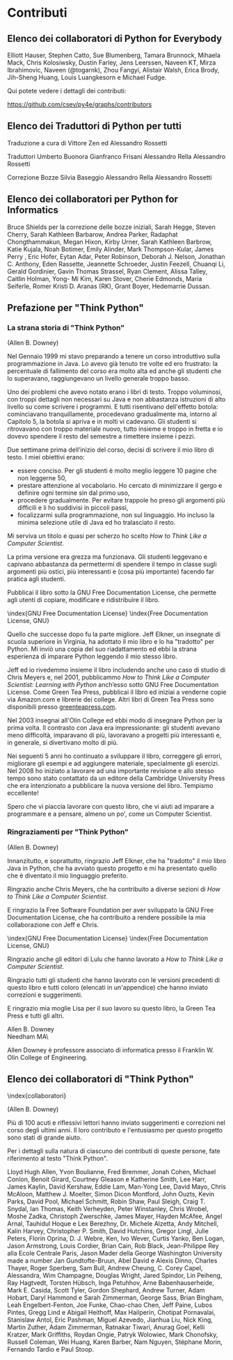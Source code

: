 ﻿

Contributi
=============

Elenco dei collaboratori di Python for Everybody 
-------------------------------------------

Elliott Hauser, Stephen Catto, Sue Blumenberg, Tamara Brunnock, Mihaela Mack, Chris Kolosiwsky, Dustin Farley, Jens Leerssen, Naveen KT, Mirza Ibrahimovic, Naveen (@togarnk), Zhou Fangyi, Alistair Walsh, Erica Brody, Jih-Sheng Huang, Louis Luangkesorn e Michael Fudge.

Qui potete vedere i dettagli dei contributi:

https://github.com/csev/py4e/graphs/contributors

Elenco dei Traduttori di Python per tutti 
-------------------------------------------

Traduzione a cura di Vittore Zen ed Alessandro Rossetti

Traduttori
Umberto Buonora
Gianfranco Frisani
Alessandro Rella
Alessandro Rossetti

Correzione Bozze
Silvia Baseggio
Alessandro Rella
Alessandro Rossetti

Elenco dei collaboratori per Python for Informatics 
-------------------------------------------

Bruce Shields per la correzione delle bozze iniziali, Sarah Hegge, Steven Cherry, Sarah Kathleen Barbarow, Andrea Parker, Radaphat Chongthammakun, Megan Hixon, Kirby Urner, Sarah Kathleen Barbrow, Katie Kujala, Noah Botimer, Emily Alinder, Mark Thompson-Kular, James Perry , Eric Hofer, Eytan Adar, Peter Robinson, Deborah J. Nelson, Jonathan C. Anthony, Eden Rassette, Jeannette Schroeder, Justin Feezell, Chuanqi Li, Gerald Gordinier, Gavin Thomas Strassel, Ryan Clement, Alissa Talley, Caitlin Holman, Yong- Mi Kim, Karen Stover, Cherie Edmonds, Maria Seiferle, Romer Kristi D. Aranas (RK), Grant Boyer, Hedemarrie Dussan.

Prefazione per "Think Python"
--------------------------

### La strana storia di "Think Python"

(Allen B. Downey)

Nel Gennaio 1999 mi stavo preparando a tenere un corso introduttivo sulla programmazione in Java. Lo avevo già tenuto tre volte ed ero frustrato:
la percentuale di fallimento del corso era molto alta ed anche gli studenti che lo superavano, raggiungevano un livello generale troppo basso.

Uno dei problemi che avevo notato erano i libri di testo. Troppo voluminosi, con troppi dettagli non necessari su Java e non abbastanza istruzioni di alto livello su come scrivere i programmi. E tutti risentivano dell'effetto botola: cominciavano tranquillamente, procedevano gradualmente ma, intorno al Capitolo 5, la botola si apriva e in molti vi cadevano. Gli studenti si ritrovavano con troppo materiale nuovo, tutto insieme e troppo in fretta e io dovevo spendere il resto del semestre a rimettere insieme i pezzi.

Due settimane prima dell’inizio del corso, decisi di scrivere il mio libro di testo. I miei obiettivi erano:

- essere conciso. Per gli studenti è molto meglio leggere 10 pagine che non leggerne 50,
- prestare attenzione al vocabolario. Ho cercato di minimizzare il gergo e definire ogni termine sin dal primo uso,
- procedere gradualmente. Per evitare trappole ho preso gli argomenti più difficili e li ho suddivisi in piccoli passi,
- focalizzarmi sulla programmazione, non sul linguaggio. Ho incluso la minima selezione utile di Java ed ho tralasciato il resto.

Mi serviva un titolo e quasi per scherzo ho scelto *How to Think Like a Computer Scientist*.

La prima versione era grezza ma funzionava. Gli studenti leggevano e capivano abbastanza da permettermi di spendere il tempo in classe sugli argomenti più ostici, più interessanti e (cosa più importante) facendo far pratica agli studenti.

Pubblicai il libro sotto la GNU Free Documentation License, che permette agli utenti di copiare, modificare e ridistribuire il libro.

\index{GNU Free Documentation License}
\index{Free Documentation License, GNU}

Quello che successe dopo fu la parte migliore. Jeff Elkner, un insegnate di scuola superiore in Virginia, ha adottato il mio libro e lo ha "tradotto" per Python. Mi inviò una copia del suo riadattamento ed ebbi la strana esperienza di imparare Python leggendo il mio stesso libro.

Jeff ed io rivedemmo insieme il libro includendo anche uno caso di studio di Chris Meyers e, nel 2001, pubblicammo *How to Think Like a Computer Scientist: Learning with Python* anch’esso sotto GNU Free Documentation License. Come Green Tea Press, pubblicai il libro ed iniziai a venderne copie via Amazon.com e librerie dei college. Altri libri di Green Tea Press sono disponibili presso [greenteapress.com](greenteapress.com).

Nel 2003 insegnai all'Olin College ed ebbi modo di insegnare Python per la prima volta. Il contrasto con Java era impressionante: gli studenti avevano meno difficoltà, imparavano di più, lavoravano a progetti più interessanti e, in generale, si divertivano molto di più.

Nei seguenti 5 anni ho continuato a sviluppare il libro, correggere gli errori, migliorare gli esempi e ad aggiungere materiale, specialmente gli esercizi. Nel 2008 ho iniziato a lavorare ad una importante revisione e allo stesso tempo sono stato contattato da un editore della Cambridge University Press che era intenzionato a pubblicare la nuova versione del libro. Tempismo eccellente!

Spero che vi piaccia lavorare con questo libro, che vi aiuti ad imparare a programmare e a pensare, almeno un po', come un Computer Scientist.

### Ringraziamenti per "Think Python"

(Allen B. Downey)

Innanzitutto, e soprattutto, ringrazio Jeff Elkner, che ha "tradotto" il mio libro Java in Python, che ha avviato questo progetto e mi ha presentato quello che è diventato il mio linguaggio preferito.

Ringrazio anche Chris Meyers, che ha contribuito a diverse sezioni di *How to Think Like a Computer Scientist*.

E ringrazio la Free Software Foundation per aver sviluppato la GNU Free Documentation License, che ha contribuito a rendere possibile la mia collaborazione con Jeff e Chris.

\index{GNU Free Documentation License}
\index{Free Documentation License, GNU}

Ringrazio anche gli editori di Lulu che hanno lavorato a *How to Think Like a Computer Scientist*.

Ringrazio tutti gli studenti che hanno lavorato con le versioni precedenti di questo libro e tutti coloro (elencati in un'appendice) che hanno inviato correzioni e suggerimenti.

E ringrazio mia moglie Lisa per il suo lavoro su questo libro, la Green Tea Press e tutti gli altri.

Allen B. Downey\
Needham MA\

Allen Downey è professore associato di informatica presso il Franklin W. Olin College of Engineering.

Elenco dei collaboratori di "Think Python"
-----------------------------------

\index{collaboratori}

(Allen B. Downey)

Più di 100 acuti e riflessivi lettori hanno inviato suggerimenti e correzioni nel corso degli ultimi anni. Il loro contributo e l'entusiasmo per questo progetto sono stati di grande aiuto.

Per i dettagli sulla natura di ciascuno dei contributi di queste persone, fate riferimento al testo "Think Python".

Lloyd Hugh Allen, Yvon Boulianne, Fred Bremmer, Jonah Cohen, Michael Conlon, Benoit Girard, Courtney Gleason e Katherine Smith, Lee Harr, James Kaylin, David Kershaw, Eddie Lam, Man-Yong Lee, David Mayo, Chris McAloon, Matthew J. Moelter, Simon Dicon Montford, John Ouzts, Kevin Parks, David Pool, Michael Schmitt, Robin Shaw, Paul Sleigh, Craig T. Snydal, Ian Thomas, Keith Verheyden, Peter Winstanley, Chris Wrobel, Moshe Zadka, Christoph Zwerschke, James Mayer, Hayden McAfee, Angel Arnal, Tauhidul Hoque e Lex Berezhny, Dr. Michele Alzetta, Andy Mitchell, Kalin Harvey, Christopher P. Smith, David Hutchins, Gregor Lingl, Julie Peters, Florin Oprina, D. J. Webre, Ken, Ivo Wever, Curtis Yanko, Ben Logan, Jason Armstrong, Louis Cordier, Brian Cain, Rob Black, Jean-Philippe Rey alla Ecole Centrale Paris, Jason Mader della George Washington University made a number Jan Gundtofte-Bruun, Abel David e Alexis Dinno, Charles Thayer, Roger Sperberg, Sam Bull, Andrew Cheung, C. Corey Capel, Alessandra, Wim Champagne, Douglas Wright, Jared Spindor, Lin Peiheng, Ray Hagtvedt, Torsten Hübsch, Inga Petuhhov, Arne Babenhauserheide, Mark E. Casida, Scott Tyler, Gordon Shephard, Andrew Turner, Adam Hobart, Daryl Hammond e Sarah Zimmerman, George Sass, Brian Bingham, Leah Engelbert-Fenton, Joe Funke, Chao-chao Chen, Jeff Paine, Lubos Pintes, Gregg Lind e Abigail Heithoff, Max Hailperin, Chotipat Pornavalai, Stanislaw Antol, Eric Pashman, Miguel Azevedo, Jianhua Liu, Nick King, Martin Zuther, Adam Zimmerman, Ratnakar Tiwari, Anurag Goel, Kelli Kratzer, Mark Griffiths, Roydan Ongie, Patryk Wolowiec, Mark Chonofsky, Russell Coleman, Wei Huang, Karen Barber, Nam Nguyen, Stéphane Morin, Fernando Tardio e Paul Stoop.

